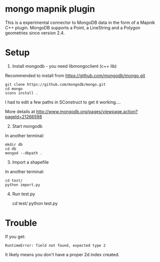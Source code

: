 # mongo mapnik plugin

This is a experimental connector to MongoDB data in the form of a Mapnik C++ plugin.
MongoDB supports a Point, a LineString and a Polygon geometries since version 2.4.

# Setup

1) Install mongodb - you need libmongoclient (c++ lib)

Recommended to install from https://github.com/mongodb/mongo.git

    git clone https://github.com/mongodb/mongo.git
    cd mongo
    scons install .

I had to edit a few paths in SConstruct to get it working....

More details at http://www.mongodb.org/pages/viewpage.action?pageId=21266598

2) Start mongodb

In another terminal:

    mkdir db
    cd db
    mongod --dbpath .

3) Import a shapefile

In another terminal:

    cd test/
    python import.py

4) Run test.py

    cd test/
    python test.py


# Trouble

If you get:

    RuntimeError: field not found, expected type 2

It likely means you don't have a proper 2d index created.
